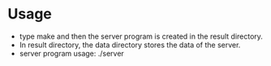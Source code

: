 # Usage
* type make and then the server program is created in the result directory.
* In result directory, the data directory stores the data of the server.
* server program usage: ./server <port>
